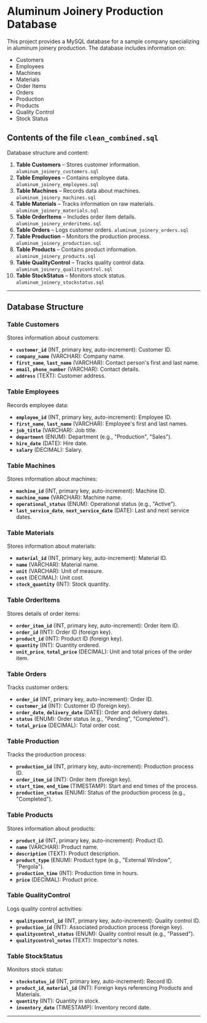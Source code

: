 # Aluminum Joinery Production Database

This project provides a MySQL database for a sample company specializing in aluminum joinery production. The database includes information on:

- Customers
- Employees
- Machines
- Materials
- Order Items
- Orders
- Production
- Products
- Quality Control
- Stock Status

## Contents of the file `clean_combined.sql`

Database structure and content:

1. **Table Customers** – Stores customer information. `aluminum_joinery_customers.sql`
2. **Table Employees** – Contains employee data. `aluminum_joinery_employees.sql`
3. **Table Machines** – Records data about machines. `aluminum_joinery_machines.sql`
4. **Table Materials** – Tracks information on raw materials. `aluminum_joinery_materials.sql`
5. **Table OrderItems** – Includes order item details. `aluminum_joinery_orderitems.sql`
6. **Table Orders** – Logs customer orders. `aluminum_joinery_orders.sql`
7. **Table Production** – Monitors the production process. `aluminum_joinery_production.sql`
8. **Table Products** – Contains product information. `aluminum_joinery_products.sql`
9. **Table QualityControl** – Tracks quality control data. `aluminum_joinery_qualitycontrol.sql`
10. **Table StockStatus** – Monitors stock status. `aluminum_joinery_stockstatus.sql`

---

## Database Structure

### Table Customers

Stores information about customers:
- **`customer_id`** (INT, primary key, auto-increment): Customer ID.
- **`company_name`** (VARCHAR): Company name.
- **`first_name`**, **`last_name`** (VARCHAR): Contact person's first and last name.
- **`email`**, **`phone_number`** (VARCHAR): Contact details.
- **`address`** (TEXT): Customer address.

### Table Employees

Records employee data:
- **`employee_id`** (INT, primary key, auto-increment): Employee ID.
- **`first_name`**, **`last_name`** (VARCHAR): Employee's first and last names.
- **`job_title`** (VARCHAR): Job title.
- **`department`** (ENUM): Department (e.g., "Production", "Sales").
- **`hire_date`** (DATE): Hire date.
- **`salary`** (DECIMAL): Salary.

### Table Machines

Stores information about machines:
- **`machine_id`** (INT, primary key, auto-increment): Machine ID.
- **`machine_name`** (VARCHAR): Machine name.
- **`operational_status`** (ENUM): Operational status (e.g., "Active").
- **`last_service_date`**, **`next_service_date`** (DATE): Last and next service dates.

### Table Materials

Stores information about materials:
- **`material_id`** (INT, primary key, auto-increment): Material ID.
- **`name`** (VARCHAR): Material name.
- **`unit`** (VARCHAR): Unit of measure.
- **`cost`** (DECIMAL): Unit cost.
- **`stock_quantity`** (INT): Stock quantity.

### Table OrderItems

Stores details of order items:
- **`order_item_id`** (INT, primary key, auto-increment): Order item ID.
- **`order_id`** (INT): Order ID (foreign key).
- **`product_id`** (INT): Product ID (foreign key).
- **`quantity`** (INT): Quantity ordered.
- **`unit_price`**, **`total_price`** (DECIMAL): Unit and total prices of the order item.

### Table Orders

Tracks customer orders:
- **`order_id`** (INT, primary key, auto-increment): Order ID.
- **`customer_id`** (INT): Customer ID (foreign key).
- **`order_date`**, **`delivery_date`** (DATE): Order and delivery dates.
- **`status`** (ENUM): Order status (e.g., "Pending", "Completed").
- **`total_price`** (DECIMAL): Total order cost.

### Table Production

Tracks the production process:
- **`production_id`** (INT, primary key, auto-increment): Production process ID.
- **`order_item_id`** (INT): Order item (foreign key).
- **`start_time`**, **`end_time`** (TIMESTAMP): Start and end times of the process.
- **`production_status`** (ENUM): Status of the production process (e.g., "Completed").

### Table Products

Stores information about products:
- **`product_id`** (INT, primary key, auto-increment): Product ID.
- **`name`** (VARCHAR): Product name.
- **`description`** (TEXT): Product description.
- **`product_type`** (ENUM): Product type (e.g., "External Window", "Pergola").
- **`production_time`** (INT): Production time in hours.
- **`price`** (DECIMAL): Product price.

### Table QualityControl

Logs quality control activities:
- **`qualitycontrol_id`** (INT, primary key, auto-increment): Quality control ID.
- **`production_id`** (INT): Associated production process (foreign key).
- **`qualitycontrol_status`** (ENUM): Quality control result (e.g., "Passed").
- **`qualitycontrol_notes`** (TEXT): Inspector's notes.

### Table StockStatus

Monitors stock status:
- **`stockstatus_id`** (INT, primary key, auto-increment): Record ID.
- **`product_id`**, **`material_id`** (INT): Foreign keys referencing Products and Materials.
- **`quantity`** (INT): Quantity in stock.
- **`inventory_date`** (TIMESTAMP): Inventory record date.

---
